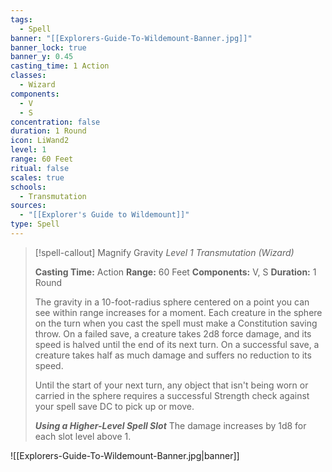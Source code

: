 ```yaml
---
tags:
  - Spell
banner: "[[Explorers-Guide-To-Wildemount-Banner.jpg]]"
banner_lock: true
banner_y: 0.45
casting_time: 1 Action
classes:
  - Wizard
components:
  - V
  - S
concentration: false
duration: 1 Round
icon: LiWand2
level: 1
range: 60 Feet
ritual: false
scales: true
schools:
  - Transmutation
sources:
  - "[[Explorer's Guide to Wildemount]]"
type: Spell
---
```

>[!spell-callout] Magnify Gravity
>_Level 1 Transmutation (Wizard)_
>
>**Casting Time:** Action
>**Range:** 60 Feet
>**Components:** V, S
>**Duration:** 1 Round
>
>The gravity in a 10-foot-radius sphere centered on a point you can see within range increases for a moment. Each creature in the sphere on the turn when you cast the spell must make a Constitution saving throw. On a failed save, a creature takes 2d8 force damage, and its speed is halved until the end of its next turn. On a successful save, a creature takes half as much damage and suffers no reduction to its speed.
>
>Until the start of your next turn, any object that isn't being worn or carried in the sphere requires a successful Strength check against your spell save DC to pick up or move.
>
>**_Using a Higher-Level Spell Slot_** The damage increases by 1d8 for each slot level above 1.

![[Explorers-Guide-To-Wildemount-Banner.jpg|banner]]